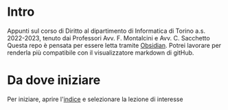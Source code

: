 # Intro
Appunti sul corso di Diritto al dipartimento di Informatica di Torino a.s. 2022-2023, 
tenuto dai Professori Avv. F. Montalcini e Avv. C. Sacchetto
Questa repo è pensata per essere letta tramite [Obsidian](https://obsidian.md/).
Potrei lavorare per renderla più compatibile con il visualizzatore markdown di gitHub.
# Da dove iniziare
Per iniziare, aprire l'[indice](<./indice>) e selezionare la lezione di interesse